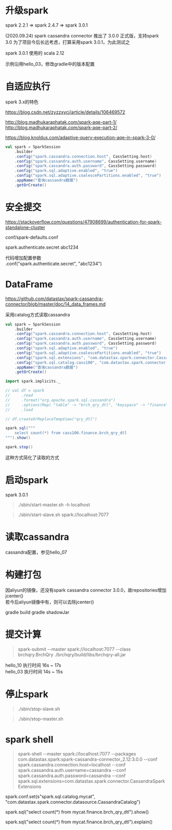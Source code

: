 升级spark
========

spark 2.2.1 => spark 2.4.7 => spark 3.0.1

(2020.09.24) spark cassandra connector 推出了 3.0.0 正式版，支持spark 3.0
为了项目今后长远考虑，打算采用spark 3.0.1，为此测试之

spark 3.0.1 使用的 scala 2.12

示例沿用hello_03，修改gradle中的版本配置

自适应执行
=========

spark 3.x的特色

https://blog.csdn.net/zyzzxycj/article/details/106469572

http://blog.madhukaraphatak.com/spark-aqe-part-1/  
http://blog.madhukaraphatak.com/spark-aqe-part-2/

https://blog.knoldus.com/adaptive-query-execution-aqe-in-spark-3-0/

```scala
val spark = SparkSession
    .builder
    .config("spark.cassandra.connection.host", CassSetting.host)
    .config("spark.cassandra.auth.username", CassSetting.username)
    .config("spark.cassandra.auth.password", CassSetting.password)
    .config("spark.sql.adaptive.enabled", "true")
    .config("spark.sql.adaptive.coalescePartitions.enabled", "true")
    .appName("查询cassandra数据")
    .getOrCreate()
```

安全提交
=======

https://stackoverflow.com/questions/47908699/authentication-for-spark-standalone-cluster

conf/spark-defaults.conf

spark.authenticate.secret      abc1234

代码增加配置参数  
.conf("spark.authenticate.secret", "abc1234")

DataFrame
=========

https://github.com/datastax/spark-cassandra-connector/blob/master/doc/14_data_frames.md

采用catalog方式读取cassandra

```scala
val spark = SparkSession
    .builder
    .config("spark.cassandra.connection.host", CassSetting.host)
    .config("spark.cassandra.auth.username", CassSetting.username)
    .config("spark.cassandra.auth.password", CassSetting.password)
    .config("spark.sql.adaptive.enabled", "true")
    .config("spark.sql.adaptive.coalescePartitions.enabled", "true")
    .config("spark.sql.extensions", "com.datastax.spark.connector.CassandraSparkExtensions")
    .config("spark.sql.catalog.cass100", "com.datastax.spark.connector.datasource.CassandraCatalog")
    .appName("查询cassandra数据")
    .getOrCreate()

import spark.implicits._

// val df = spark
//     .read
//     .format("org.apache.spark.sql.cassandra")
//     .options(Map( "table" -> "brch_qry_dtl", "keyspace" -> "finance"))
//     .load

// df.createOrReplaceTempView("qry_dtl")

spark.sql("""
    select count(*) from cass100.finance.brch_qry_dtl
""").show()

spark.stop()
```

这种方式简化了读取的方式


启动spark
=========
spark 3.0.1

> ./sbin/start-master.sh -h localhost

> ./sbin/start-slave.sh spark://localhost:7077

读取cassandra
============

cassandra配置，参见hello_07

构建打包
=======

因aliyun的镜像，还没有spark cassandra connector 3.0.0，故repositories增加jcenter()  
若今后aliyun镜像中有，则可以去除jcenter()

gradle build
gradle shadowJar

提交计算
=======

> spark-submit --master spark://localhost:7077 --class brchqry.BrchQry ./brchqry/build/libs/brchqry-all.jar

hello_10 执行时间 16s ~ 17s  
hello_03 执行时间 14s ~ 15s

停止spark
=========

> ./sbin/stop-slave.sh

> ./sbin/stop-master.sh

spark shell
===========

> spark-shell --master spark://localhost:7077 --packages com.datastax.spark:spark-cassandra-connector_2.12:3.0.0 --conf spark.cassandra.connection.host=localhost --conf spark.cassandra.auth.username=cassandra --conf spark.cassandra.auth.password=cassandra --conf spark.sql.extensions=com.datastax.spark.connector.CassandraSparkExtensions

spark.conf.set(s"spark.sql.catalog.mycat", "com.datastax.spark.connector.datasource.CassandraCatalog")

spark.sql("select count(*) from mycat.finance.brch_qry_dtl").show()

spark.sql("select count(*) from mycat.finance.brch_qry_dtl").explain()
